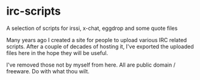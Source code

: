# irc-scripts
A selection of scripts for irssi, x-chat, eggdrop and some quote files

Many years ago I created a site for people to upload various IRC related scripts. After a couple of decades of hosting it, I've exported the uploaded files here in the hope they will be useful. 

I've removed those not by myself from here. All are public domain / freeware. Do with what thou wilt.
